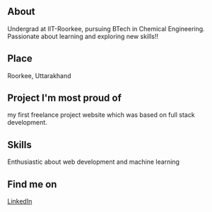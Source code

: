 ## About
Undergrad at IIT-Roorkee, pursuing BTech in Chemical Engineering. Passionate about learning and exploring new skills!! 

## Place
Roorkee, Uttarakhand

## Project I'm most proud of
my first freelance project website which was based on full stack development.

## Skills
Enthusiastic about web development and machine learning

## Find me on 
[LinkedIn](https://www.linkedin.com/in/radha-jayaraman-9b14a81a0/)